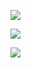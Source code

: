 ![](https://user-images.githubusercontent.com/26511983/70857308-a5ec6880-1eb1-11ea-8a04-11d42736ac9f.png)

![](https://user-images.githubusercontent.com/26511983/70857315-bef51980-1eb1-11ea-9204-0db631594b30.png)

![](https://user-images.githubusercontent.com/26511983/70857322-cf0cf900-1eb1-11ea-8bc8-06f63d447e05.png)


